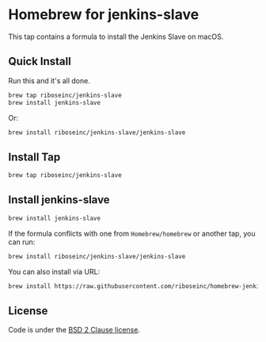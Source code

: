 # Homebrew for jenkins-slave

This tap contains a formula to install the Jenkins Slave on macOS.

## Quick Install

Run this and it's all done.

```sh
brew tap riboseinc/jenkins-slave
brew install jenkins-slave
```

Or:

```sh
brew install riboseinc/jenkins-slave/jenkins-slave
```

## Install Tap

``` sh
brew tap riboseinc/jenkins-slave
```

## Install jenkins-slave

``` sh
brew install jenkins-slave
```

If the formula conflicts with one from `Homebrew/homebrew` or another
tap, you can run:

``` sh
brew install riboseinc/jenkins-slave/jenkins-slave
```

You can also install via URL:

``` sh
brew install https://raw.githubusercontent.com/riboseinc/homebrew-jenkins-slave/master/jenkins-slave.rb
```

## License

Code is under the [BSD 2 Clause license](https://github.com/Homebrew/brew/tree/master/LICENSE.txt).
